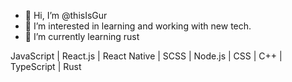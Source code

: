 - 👋 Hi, I’m @thisIsGur
- 👀 I’m interested in learning and working with  new tech.
- 🌱 I’m currently learning rust 

<!---
thisIsGur/thisIsGur is a ✨ special ✨ repository because its `README.md` (this file) appears on your GitHub profile.
You can click the Preview link to take a look at your changes.
--->

<i class="fab fa-js"></i> JavaScript | 
<i class="fab fa-react"></i> React.js | 
<i class="fab fa-react"></i> React Native | 
<i class="fab fa-sass"></i> SCSS | 
<i class="fab fa-node"></i> Node.js | 
<i class="fab fa-css3"></i> CSS | 
<i class="fab fa-cuttlefish"></i> C++ | 
<i class="fab fa-react"></i> TypeScript | 
<i class="fas fa-rust"></i> Rust
